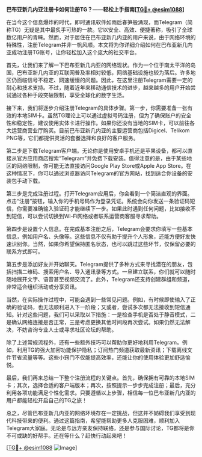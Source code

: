 **巴布亚新几内亚注册卡如何注册TG？——轻松上手指南[[TG💪+ @esim1088](https://t.me/s/esim1088)]**

在当今这个信息爆炸的时代，即时通讯软件如雨后春笋般涌现，而Telegram（简称TG）无疑是其中最炙手可热的一款。它以安全、高效、便捷著称，吸引了全球数亿用户的青睐。然而，对于居住在巴布亚新几内亚的用户来说，由于网络环境的特殊性，注册Telegram并非一帆风顺。本文将为你详细介绍如何在巴布亚新几内亚成功注册TG账号，让你轻松加入这个庞大的社交平台。

首先，让我们来了解一下巴布亚新几内亚的网络现状。作为一个位于南太平洋的岛国，巴布亚新几内亚的互联网普及率相对较低，网络基础设施也较为落后。许多地区仍面临信号不稳定、网速缓慢的问题。因此，在这里注册Telegram需要一定的耐心和技术支持。不过，随着近年来移动通信技术的进步，越来越多的用户开始尝试通过各种手段突破限制，享受全球化的数字生活。

接下来，我们将逐步介绍注册Telegram的具体步骤。第一步，你需要准备一张有效的本地SIM卡。虽然TG理论上可以通过虚拟号码注册，但为了确保账户的安全性和稳定性，建议使用实体卡进行操作。如果你还没有当地的SIM卡，可以前往各大运营商营业厅购买。目前巴布亚新几内亚的主要运营商包括Digicel、Telikom PNG等，它们都提供灵活的套餐选择和良好的客户服务。

第二步是下载Telegram客户端。无论你是使用安卓手机还是苹果设备，都可以直接从官方应用商店搜索“Telegram”并免费下载安装。值得注意的是，由于某些地区的网络限制，你可能无法直接访问Google Play Store或Apple App Store。在这种情况下，你可以通过浏览器访问Telegram的官方网站，找到适合你设备的安装包手动下载。

第三步是完成注册过程。打开Telegram应用后，你会看到一个简洁直观的界面。点击“注册”按钮，输入你的手机号码作为登录凭证。系统会向你发送一条验证码短信，你需要准确输入验证码才能继续下一步。如果此时遇到任何问题，比如接收不到短信，可以尝试切换到Wi-Fi网络或者联系运营商客服寻求帮助。

第四步是设置个人信息。在完成基本注册之后，Telegram会要求你填写一些基本信息，例如用户名、头像等。这些信息不仅有助于提升个人形象，还能方便好友快速识别你。当然，如果你希望保持匿名状态，也可以跳过这些环节，仅保留必要的联系方式即可。

第五步是添加好友并开始聊天。Telegram提供了多种方式来寻找潜在的朋友，包括扫描二维码、搜索用户名、导入通讯录等方式。一旦建立联系，你们就可以随时随地展开文字、语音甚至视频交流了。此外，Telegram还支持创建群组和频道，非常适合组织活动或分享资讯。

当然，在实际操作过程中，可能会遇到一些常见问题。例如，有时候即使输入了正确的验证码，也无法顺利进入下一阶段；又或者，尝试多次都无法接收到短信通知。针对这些问题，我们可以采取以下措施：一是检查手机是否处于静音模式，二是确认网络连接是否正常，三是考虑更换其他时间段再次尝试。如果仍然无法解决，不妨咨询专业人士或寻求社区论坛的帮助。

除了上述常规流程外，还有一些额外技巧可以帮助你更好地利用Telegram。例如，利用TG的强大加密功能保护隐私；订阅热门频道获取最新资讯；下载离线文件节省流量等等。这些小窍门不仅能提高效率，还能让你的使用体验更加舒适愉悦。

最后，我们再来总结一下整个注册流程的关键点。首先，确保拥有可靠的本地SIM卡；其次，选择合适的客户端版本；再次，按照提示一步步完成注册；最后，充分利用各项功能满足个性化需求。只要遵循以上步骤，相信每一位巴布亚新几内亚的用户都能轻松开启自己的TG之旅！

总之，尽管巴布亚新几内亚的网络环境存在一定挑战，但这并不妨碍我们享受到现代科技带来的便利。通过这篇指南，希望能帮助更多人克服困难，顺利加入Telegram大家庭。无论是与远方亲友保持联络，还是参与国际讨论，TG都将是你不可或缺的好帮手。还在等什么？赶快行动起来吧！

[[TG💪+ @esim1088](https://t.me/s/esim1088) ![Image](https://i.postimg.cc/4NQfJmqS/Snipaste-2025-05-13-00-14-12.png)]